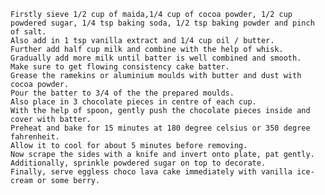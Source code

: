     Firstly sieve 1/2 cup of maida,1/4 cup of cocoa powder, 1/2 cup powdered sugar, 1/4 tsp baking soda, 1/2 tsp baking powder and pinch of salt. 
	Also add in 1 tsp vanilla extract and 1/4 cup oil / butter.
	Further add half cup milk and combine with the help of whisk.
	Gradually add more milk until batter is well combined and smooth.
	Make sure to get flowing consistency cake batter.
	Grease the ramekins or aluminium moulds with butter and dust with cocoa powder.
	Pour the batter to 3/4 of the the prepared moulds.
	Also place in 3 chocolate pieces in centre of each cup.
	With the help of spoon, gently push the chocolate pieces inside and cover with batter.
	Preheat and bake for 15 minutes at 180 degree celsius or 350 degree fahrenheit.
	Allow it to cool for about 5 minutes before removing.
	Now scrape the sides with a knife and invert onto plate, pat gently.
	Additionally, sprinkle powdered sugar on top to decorate.
	Finally, serve eggless choco lava cake immediately with vanilla ice-cream or some berry.

